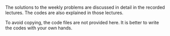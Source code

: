 The solutions to the weekly problems are discussed in detail in the recorded lectures. The codes are also explained in those lectures.

To avoid copying, the code files are not provided here. It is better to write the codes with your own hands.
